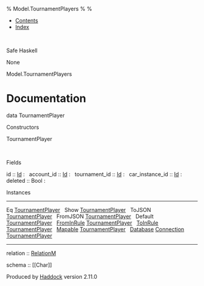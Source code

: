 % Model.TournamentPlayers
% 
% 

-   [Contents](index.html)
-   [Index](doc-index.html)

 

Safe Haskell

None

Model.TournamentPlayers

Documentation
=============

data TournamentPlayer

Constructors

TournamentPlayer

 

Fields

id :: [Id](Model-General.html#t:Id)
:    
account\_id :: [Id](Model-General.html#t:Id)
:    
tournament\_id :: [Id](Model-General.html#t:Id)
:    
car\_instance\_id :: [Id](Model-General.html#t:Id)
:    
deleted :: Bool
:    

Instances

  ------------------------------------------------------------------------------------------------------------------------------------------------------------------- ---
  Eq [TournamentPlayer](Model-TournamentPlayers.html#t:TournamentPlayer)                                                                                               
  Show [TournamentPlayer](Model-TournamentPlayers.html#t:TournamentPlayer)                                                                                             
  ToJSON [TournamentPlayer](Model-TournamentPlayers.html#t:TournamentPlayer)                                                                                           
  FromJSON [TournamentPlayer](Model-TournamentPlayers.html#t:TournamentPlayer)                                                                                         
  Default [TournamentPlayer](Model-TournamentPlayers.html#t:TournamentPlayer)                                                                                          
  [FromInRule](Data-InRules.html#t:FromInRule) [TournamentPlayer](Model-TournamentPlayers.html#t:TournamentPlayer)                                                     
  [ToInRule](Data-InRules.html#t:ToInRule) [TournamentPlayer](Model-TournamentPlayers.html#t:TournamentPlayer)                                                         
  [Mapable](Model-General.html#t:Mapable) [TournamentPlayer](Model-TournamentPlayers.html#t:TournamentPlayer)                                                          
  [Database](Model-General.html#t:Database) [Connection](Data-SqlTransaction.html#t:Connection) [TournamentPlayer](Model-TournamentPlayers.html#t:TournamentPlayer)    
  ------------------------------------------------------------------------------------------------------------------------------------------------------------------- ---

relation :: [RelationM](Data-Relation.html#t:RelationM)

schema :: [[Char]]

Produced by [Haddock](http://www.haskell.org/haddock/) version 2.11.0
